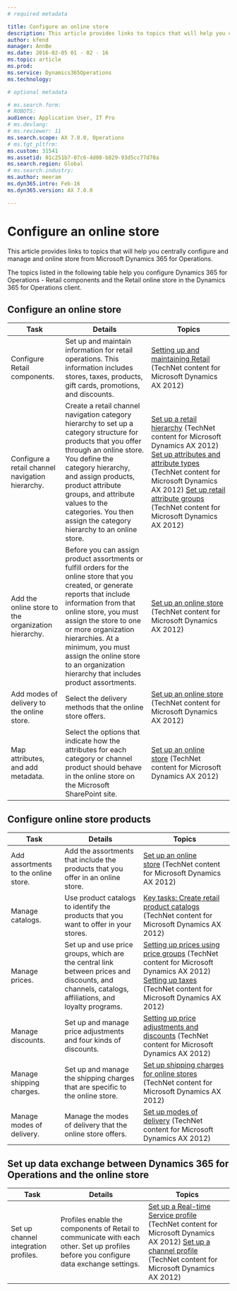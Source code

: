 ```yaml
---
# required metadata

title: Configure an online store
description: This article provides links to topics that will help you centrally configure and manage and online store from Microsoft Dynamics 365 for Operations.
author: kfend
manager: AnnBe
ms.date: 2016-02-05 01 - 02 - 16
ms.topic: article
ms.prod: 
ms.service: Dynamics365Operations
ms.technology: 

# optional metadata

# ms.search.form: 
# ROBOTS: 
audience: Application User, IT Pro
# ms.devlang: 
# ms.reviewer: 11
ms.search.scope: AX 7.0.0, Operations
# ms.tgt_pltfrm: 
ms.custom: 31541
ms.assetid: 01c251b7-07c6-4d08-b829-93d5cc77d70a
ms.search.region: Global
# ms.search.industry: 
ms.author: meeram
ms.dyn365.intro: Feb-16
ms.dyn365.version: AX 7.0.0

---
```


# Configure an online store

This article provides links to topics that will help you centrally configure and manage and online store from Microsoft Dynamics 365 for Operations.

The topics listed in the following table help you configure Dynamics 365 for Operations - Retail components and the Retail online store in the Dynamics 365 for Operations client.

## Configure an online store
| Task                                                | Details                                                                                                                                                                                                                                                                                                                                                   | Topics                                                                                                                                                                                                                                                                                                                                                                                                                                   |
|-----------------------------------------------------|-----------------------------------------------------------------------------------------------------------------------------------------------------------------------------------------------------------------------------------------------------------------------------------------------------------------------------------------------------------|------------------------------------------------------------------------------------------------------------------------------------------------------------------------------------------------------------------------------------------------------------------------------------------------------------------------------------------------------------------------------------------------------------------------------------------|
| Configure Retail components.                        | Set up and maintain information for retail operations. This information includes stores, taxes, products, gift cards, promotions, and discounts.                                                                                                                                                                                                          | [Setting up and maintaining Retail](https://technet.microsoft.com/en-us/library/hh597201.aspx) (TechNet content for Microsoft Dynamics AX 2012)                                                                                                                                                                                                                                                                                          |
| Configure a retail channel navigation hierarchy.    | Create a retail channel navigation category hierarchy to set up a category structure for products that you offer through an online store. You define the category hierarchy, and assign products, product attribute groups, and attribute values to the categories. You then assign the category hierarchy to an online store.                            | [Set up a retail hierarchy](https://technet.microsoft.com/en-us/library/hh580593.aspx) (TechNet content for Microsoft Dynamics AX 2012) [Set up attributes and attribute types](https://technet.microsoft.com/en-us/library/hh227548.aspx) (TechNet content for Microsoft Dynamics AX 2012) [Set up retail attribute groups](https://technet.microsoft.com/en-us/library/jj728713.aspx) (TechNet content for Microsoft Dynamics AX 2012) |
| Add the online store to the organization hierarchy. | Before you can assign product assortments or fulfill orders for the online store that you created, or generate reports that include information from that online store, you must assign the store to one or more organization hierarchies. At a minimum, you must assign the online store to an organization hierarchy that includes product assortments. | [Set up an online store](https://technet.microsoft.com/en-us/library/jj682095.aspx) (TechNet content for Microsoft Dynamics AX 2012)                                                                                                                                                                                                                                                                                                     |
| Add modes of delivery to the online store.          | Select the delivery methods that the online store offers.                                                                                                                                                                                                                                                                                                 | [Set up an online store](https://technet.microsoft.com/en-us/library/jj682095.aspx) (TechNet content for Microsoft Dynamics AX 2012)                                                                                                                                                                                                                                                                                                     |
| Map attributes, and add metadata.                   | Select the options that indicate how the attributes for each category or channel product should behave in the online store on the Microsoft SharePoint site.                                                                                                                                                                                              | [Set up an online store](https://technet.microsoft.com/en-us/library/jj682095.aspx) (TechNet content for Microsoft Dynamics AX 2012)                                                                                                                                                                                                                                                                                                     |

## Configure online store products
| Task                                 | Details                                                                                                                                           | Topics                                                                                                                                                                                                                                                                            |
|--------------------------------------|---------------------------------------------------------------------------------------------------------------------------------------------------|-----------------------------------------------------------------------------------------------------------------------------------------------------------------------------------------------------------------------------------------------------------------------------------|
| Add assortments to the online store. | Add the assortments that include the products that you offer in an online store.                                                                  | [Set up an online store](https://technet.microsoft.com/en-us/library/jj682095.aspx) (TechNet content for Microsoft Dynamics AX 2012)                                                                                                                                              |
| Manage catalogs.                     | Use product catalogs to identify the products that you want to offer in your stores.                                                              | [Key tasks: Create retail product catalogs](https://technet.microsoft.com/en-us/library/jj728712.aspx) (TechNet content for Microsoft Dynamics AX 2012)                                                                                                                           |
| Manage prices.                       | Set up and use price groups, which are the central link between prices and discounts, and channels, catalogs, affiliations, and loyalty programs. | [Setting up prices using price groups](https://technet.microsoft.com/en-us/library/hh597169.aspx) (TechNet content for Microsoft Dynamics AX 2012) [Setting up taxes](https://technet.microsoft.com/en-us/library/hh580571.aspx) (TechNet content for Microsoft Dynamics AX 2012) |
| Manage discounts.                    | Set up and manage price adjustments and four kinds of discounts.                                                                                  | [Setting up price adjustments and discounts](https://technet.microsoft.com/en-us/library/hh597114.aspx) (TechNet content for Microsoft Dynamics AX 2012)                                                                                                                          |
| Manage shipping charges.             | Set up and manage the shipping charges that are specific to the online store.                                                                     | [Set up shipping charges for online stores](https://technet.microsoft.com/en-us/library/jj728714.aspx) (TechNet content for Microsoft Dynamics AX 2012)                                                                                                                           |
| Manage modes of delivery.            | Manage the modes of delivery that the online store offers.                                                                                        | [Set up modes of delivery](https://technet.microsoft.com/en-us/library/jj728719.aspx) (TechNet content for Microsoft Dynamics AX 2012)                                                                                                                                            |

## Set up data exchange between Dynamics 365 for Operations and the online store
| Task                                 | Details                                                                                                                               | Topics                                                                                                                                                                                                                                                                                  |
|--------------------------------------|---------------------------------------------------------------------------------------------------------------------------------------|-----------------------------------------------------------------------------------------------------------------------------------------------------------------------------------------------------------------------------------------------------------------------------------------|
| Set up channel integration profiles. | Profiles enable the components of Retail to communicate with each other. Set up profiles before you configure data exchange settings. | [Set up a Real-time Service profile](https://technet.microsoft.com/en-us/library/hh580631.aspx) (TechNet content for Microsoft Dynamics AX 2012) [Set up a channel profile](https://technet.microsoft.com/en-us/library/jj677402.aspx) (TechNet content for Microsoft Dynamics AX 2012) |

 

